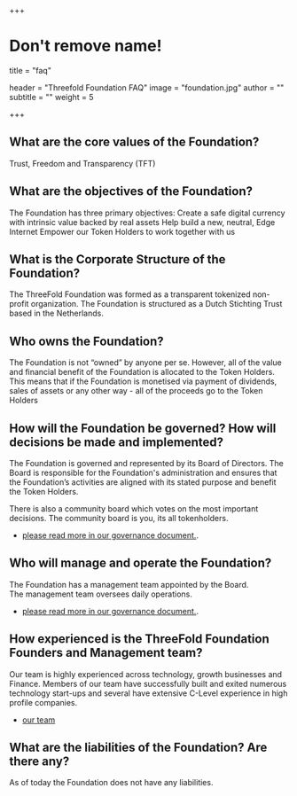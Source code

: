+++
# Don't remove name!
title = "faq"

header = "Threefold Foundation FAQ"
image = "foundation.jpg"
author = ""
subtitle = ""
weight = 5

+++

## What are the core values of the Foundation?

Trust, Freedom and Transparency (TFT)

## What are the objectives of the Foundation?

The Foundation has three primary objectives:
Create a safe digital currency with intrinsic value backed by real assets
Help build a new, neutral, Edge Internet
Empower our Token Holders to work together with us

## What is the Corporate Structure of the Foundation?

The ThreeFold Foundation was formed as a transparent tokenized non-profit organization.  The Foundation is structured as a Dutch Stichting Trust based in the Netherlands.

## Who owns the Foundation?

The Foundation is not “owned” by anyone per se.  However, all of the value and financial benefit of the Foundation is allocated to the Token Holders.  This means that if the Foundation is monetised via payment of dividends, sales of assets or any other way - all of the proceeds go to the Token Holders

## How will the Foundation be governed?  How will decisions be made and implemented?

The Foundation is governed and represented by its Board of Directors.  The Board is responsible for the Foundation's administration and ensures that the Foundation’s activities are aligned with its stated purpose and benefit the Token Holders.

There is also a community board which votes on the most important decisions. The community board is you, its all tokenholders.

- [please read  more in our governance document.](http://www.threefoldtoken.com/governance).

## Who will manage and operate the Foundation?

The Foundation has a management team appointed by the Board.  
The management team oversees daily operations.

- [please read  more in our governance document.](http://www.threefoldtoken.com/governance).

## How experienced is the ThreeFold Foundation Founders and Management team?

Our team is highly experienced across technology, growth businesses and Finance.  Members of our team have successfully built and exited numerous technology start-ups and several have extensive C-Level experience in high profile companies.   

- [our team](http://www.threefoldtoken.com/team)

## What are the liabilities of the Foundation?  Are there any?

As of today the Foundation does not have any liabilities.
